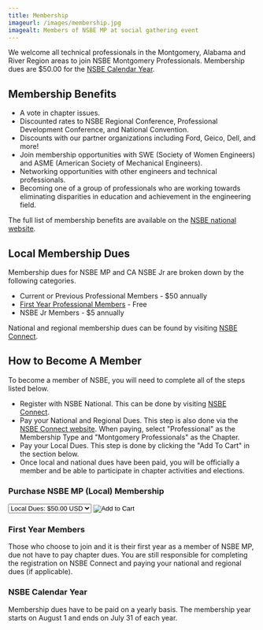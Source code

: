 ```yaml
---
title: Membership
imageurl: /images/membership.jpg
imagealt: Members of NSBE MP at social gathering event
---
```


We welcome all technical professionals in the Montgomery, Alabama and River Region areas to join 
NSBE Montgomery Professionals. Membership dues are $50.00 for the 
[NSBE Calendar Year](#nsbe-calendar-year).

## Membership Benefits

* A vote in chapter issues.
* Discounted rates to NSBE Regional Conference, Professional Development Conference, and National Convention.
* Discounts with our partner organizations including Ford, Geico, Dell, and more!
* Join membership opportunities with SWE (Society of Women Engineers) and ASME (American Society of 
Mechanical Engineers).
* Networking opportunities with other engineers and technical professionals.
* Becoming one of a group of professionals who are working towards eliminating disparities in education 
and achievement in the engineering field.

The full list of membership benefits are available on the 
<a href="https://www.nsbe.org/Membership/Membership-Benefits.aspx" target="_blank">NSBE national website</a>.

## Local Membership Dues

Membership dues for NSBE MP and CA NSBE Jr are broken down by the following categories. 

* Current or Previous Professional Members - $50 annually
* [First Year Professional Members](#first-year-members) - Free
* NSBE Jr Members - $5 annually

National and regional membership dues can be found by visiting 
<a href="https://connect.nsbe.org" target="_blank">NSBE Connect</a>.

## How to Become A Member

To become a member of NSBE, you will need to complete all of the steps listed below.

* Register with NSBE National. This can be done by visiting 
<a href="https://connect.nsbe.org/NewUser.aspx" target="_blank">NSBE Connect</a>.
* Pay your National and Regional Dues. This step is also done via the 
<a href="https://connect.nsbe.org/NewUser.aspx" target="_blank">NSBE Connect website</a>. When paying,
select "Professional" as the Membership Type and "Montgomery Professionals" as the Chapter.
* Pay your Local Dues. This step is done by clicking the "Add To Cart" in the section below.
* Once local and national dues have been paid, you will be officially a member and be able to 
participate in chapter activities and elections.

### Purchase NSBE MP (Local) Membership

<form target="paypal" action="https://www.paypal.com/cgi-bin/webscr" method="post">
<input type="hidden" name="cmd" value="_s-xclick">
<input type="hidden" name="hosted_button_id" value="6TLMYDYRX27TS">
<input type="hidden" name="on0" value="Which Membership Would You Like">
<select name="os0">
<option value="Local Dues:">Local Dues: $50.00 USD</option>
</select>
<input type="hidden" name="currency_code" value="USD">
<input type="image" src="https://www.paypalobjects.com/en_US/i/btn/btn_cart_LG.gif" border="0" name="submit" alt="Add to Cart">
<img alt="" border="0" src="https://www.paypalobjects.com/en_US/i/scr/pixel.gif" width="1" height="1">
</form>
<p class="mb-2"></p>

### First Year Members

Those who choose to join and it is their first year as a member of NSBE MP, due not have to pay
chapter dues. You are still responsible for completing the registration on NSBE Connect and paying
your national and regional dues (if applicable).

### NSBE Calendar Year

Membership dues have to be paid on a yearly basis. The membership year starts on August 1
and ends on July 31 of each year.
